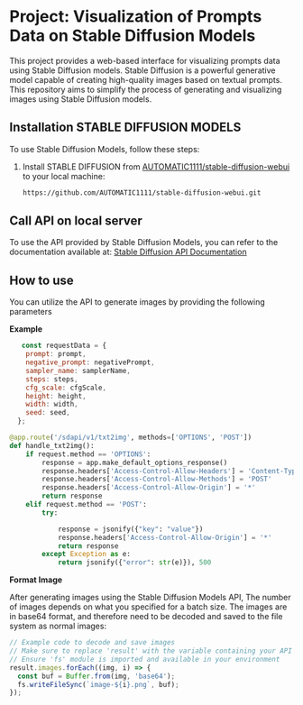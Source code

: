 # Project: Visualization of Prompts Data on Stable Diffusion Models

This project provides a web-based interface for visualizing prompts data using Stable Diffusion models. Stable Diffusion is a powerful generative model capable of creating high-quality images based on textual prompts. This repository aims to simplify the process of generating and visualizing images using Stable Diffusion models.

## Installation STABLE DIFFUSION MODELS

To use Stable Diffusion Models, follow these steps:

1. Install STABLE DIFFUSION from [AUTOMATIC1111/stable-diffusion-webui](https://github.com/AUTOMATIC1111/stable-diffusion-webui.git) to your local machine:
   ```bash
   https://github.com/AUTOMATIC1111/stable-diffusion-webui.git

## Call API on local server

To use the API provided by Stable Diffusion Models, you can refer to the documentation available at: 
   [Stable Diffusion API Documentation](https://github.com/AUTOMATIC1111/stable-diffusion-webui/wiki/API)

## How to use

You can utilize the API to generate images by providing the following parameters

**Example**
```javascript
   const requestData = {
    prompt: prompt,
    negative_prompt: negativePrompt,
    sampler_name: samplerName,
    steps: steps,
    cfg_scale: cfgScale,
    height: height,
    width: width,
    seed: seed,
  };
```
```python
@app.route('/sdapi/v1/txt2img', methods=['OPTIONS', 'POST'])
def handle_txt2img():
    if request.method == 'OPTIONS':
        response = app.make_default_options_response()
        response.headers['Access-Control-Allow-Headers'] = 'Content-Type'
        response.headers['Access-Control-Allow-Methods'] = 'POST'
        response.headers['Access-Control-Allow-Origin'] = '*' 
        return response
    elif request.method == 'POST':
        try:

            response = jsonify({"key": "value"})
            response.headers['Access-Control-Allow-Origin'] = '*'
            return response
        except Exception as e:
            return jsonify({"error": str(e)}), 500
```

**Format Image**

After generating images using the Stable Diffusion Models API, The number of images depends on what you specified for a batch size. The images are in base64 format, and therefore need to be decoded and saved to the file system as normal images:

```javascript
// Example code to decode and save images
// Make sure to replace 'result' with the variable containing your API response
// Ensure 'fs' module is imported and available in your environment
result.images.forEach((img, i) => {
  const buf = Buffer.from(img, 'base64');
  fs.writeFileSync(`image-${i}.png`, buf);
});
